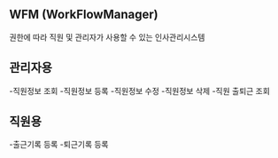 ## WFM (WorkFlowManager)
권한에 따라 직원 및 관리자가 사용할 수 있는 인사관리시스템

## 관리자용

-직원정보 조회
-직원정보 등록
-직원정보 수정
-직원정보 삭제
-직원 출퇴근 조회

## 직원용

-출근기록 등록
-퇴근기록 등록
